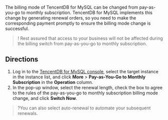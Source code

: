 ﻿The billing mode of TencentDB for MySQL can be changed from pay-as-you-go to monthly subscription. TencentDB for MySQL implements this change by generating renewal orders, so you need to make the corresponding payment promptly to ensure the billing mode change is successful.

>! Rest assured that access to your business will not be affected during the billing switch from pay-as-you-go to monthly subscription.
>
## Directions
1. Log in to the [TencentDB for MySQL console](https://console.cloud.tencent.com/cdb), select the target instance in the instance list, and click **More** > **Pay-as-You-Go to Monthly Subscription** in the **Operation** column.
2. In the pop-up window, select the renewal length, check the box to agree to the rules of the pay-as-you-go to monthly subscription billing mode change, and click **Switch Now**.
>?You can also select auto-renewal to automate your subsequent renewals.